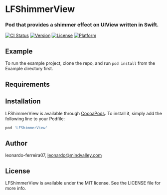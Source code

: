 # LFShimmerView
### Pod that provides a shimmer effect on UIView written in Swift.

[![CI Status](http://img.shields.io/travis/leonardo-ferreira07/LFShimmerView.svg?style=flat)](https://travis-ci.org/leonardo-ferreira07/LFShimmerView)
[![Version](https://img.shields.io/cocoapods/v/LFShimmerView.svg?style=flat)](http://cocoapods.org/pods/LFShimmerView)
[![License](https://img.shields.io/cocoapods/l/LFShimmerView.svg?style=flat)](http://cocoapods.org/pods/LFShimmerView)
[![Platform](https://img.shields.io/cocoapods/p/LFShimmerView.svg?style=flat)](http://cocoapods.org/pods/LFShimmerView)

## Example

To run the example project, clone the repo, and run `pod install` from the Example directory first.

## Requirements

## Installation

LFShimmerView is available through [CocoaPods](http://cocoapods.org). To install
it, simply add the following line to your Podfile:

```ruby
pod 'LFShimmerView'
```

## Author

leonardo-ferreira07, leonardo@mindvalley.com

## License

LFShimmerView is available under the MIT license. See the LICENSE file for more info.

